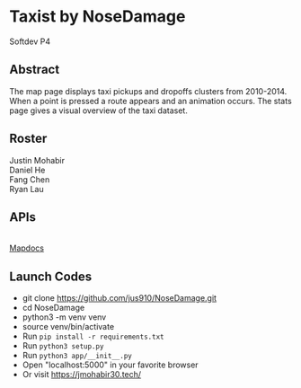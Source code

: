 # Taxist by NoseDamage  
Softdev P4  

## Abstract 
The map page displays taxi pickups and dropoffs clusters from 2010-2014. When a point is pressed a route appears and an animation occurs. The stats page gives a visual overview of the taxi dataset.

## Roster  
Justin Mohabir  
Daniel He  
Fang Chen  
Ryan Lau  

## APIs  

<br> [Mapdocs](https://github.com/stuy-softdev/notes-and-code/blob/main/api_kb/411_on_Mapbox.md)


## Launch Codes  

* git clone https://github.com/jus910/NoseDamage.git
* cd NoseDamage
* python3 -m venv venv
* source venv/bin/activate
* Run ```pip install -r requirements.txt```
* Run ```python3 setup.py```  
* Run ```python3 app/__init__.py```  
* Open "localhost:5000" in your favorite browser
* Or visit https://jmohabir30.tech/
